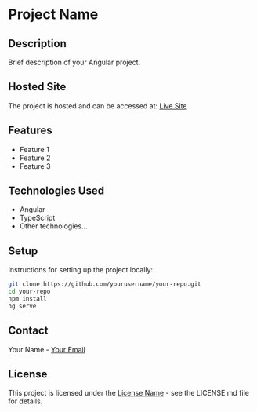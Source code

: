 # Project Name

## Description
Brief description of your Angular project.

## Hosted Site
The project is hosted and can be accessed at: [Live Site](https://your-site-url-here.com)

## Features
- Feature 1
- Feature 2
- Feature 3

## Technologies Used
- Angular
- TypeScript
- Other technologies...

## Setup
Instructions for setting up the project locally:
```bash
git clone https://github.com/yourusername/your-repo.git
cd your-repo
npm install
ng serve
```

## Contact
Your Name - [Your Email](mailto:your.email@example.com)

## License
This project is licensed under the [License Name](LICENSE.md) - see the LICENSE.md file for details.